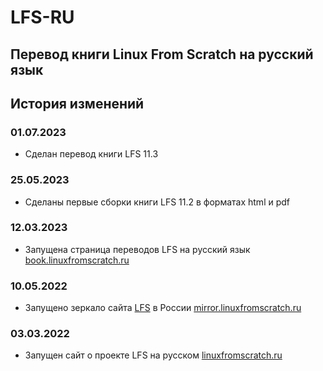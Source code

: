 # LFS-RU
## Перевод книги Linux From Scratch на русский язык 

## История изменений
### 01.07.2023
- Сделан перевод книги LFS 11.3

### 25.05.2023
- Сделаны первые сборки книги LFS 11.2 в форматах html и pdf

### 12.03.2023
- Запущена страница переводов LFS на русский язык [book.linuxfromscratch.ru](https://book.linuxfromscratch.ru)

### 10.05.2022
- Запущено зеркало сайта [LFS](http://www.linuxfromscratch.org) в России [mirror.linuxfromscratch.ru](https://mirror.linuxfromscratch.ru)

### 03.03.2022
- Запущен сайт о проекте LFS на русском [linuxfromscratch.ru](https://linuxfromscratch.ru)
